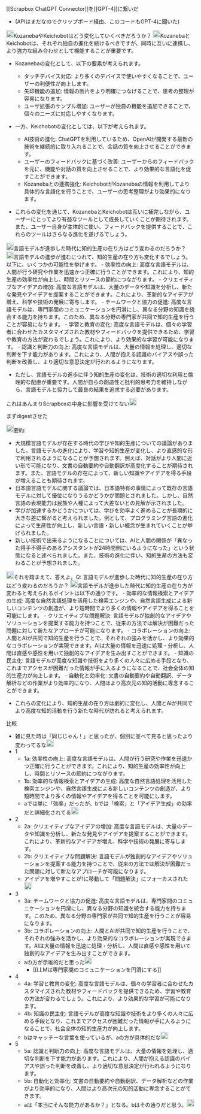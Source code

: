 
[[Scrapbox ChatGPT Connector]]を[[GPT-4]]に繋いだ
- (APIはまだなのでクリップボード経由、このコードもGPT-4に聞いた)

<img src='https://scrapbox.io/api/pages/nishio/nishio/icon' alt='nishio.icon' height="19.5"/>KozanebaやKeichobotはどう変化していくべきだろうか？
<img src='https://scrapbox.io/api/pages/nishio/GPT/icon' alt='GPT.icon' height="19.5"/>KozanebaとKeichobotは、それぞれ独自の進化を続けるべきですが、同時に互いに連携し、より強力な組み合わせとして機能することが重要です。
- Kozanebaの変化として、以下の要素が考えられます。
    - タッチデバイス対応: より多くのデバイスで使いやすくなることで、ユーザーの利便性が向上します。
    - 矢印機能の追加: 情報の断片をより明確につなげることで、思考の整理が容易になります。
    - ユーザ拡張のサンプル増加: ユーザーが独自の機能を追加できることで、個々のニーズに対応しやすくなります。

- 一方、Keichobotの変化としては、以下が考えられます。
    - AI技術の進化: ChatGPTを利用しているため、OpenAIが開発する最新の技術を継続的に取り入れることで、会話の質を向上させることができます。
    - ユーザーのフィードバックに基づく改善: ユーザーからのフィードバックを元に、機能や対話の質を向上させることで、より効果的な言語化を促すことができます。
    - Kozanebaとの連携強化: KeichobotがKozanebaの情報を利用してより具体的な言語化を行うことで、ユーザーの思考整理がより効果的になります。

- これらの変化を通じて、KozanebaとKeichobotは互いに補完しながら、ユーザーにとってより有益なツールとして成長していくことが期待されます。また、ユーザー自身が主体的に使い、フィードバックを提供することで、これらのツールはさらなる進化を遂げるでしょう。



<img src='https://scrapbox.io/api/pages/nishio/nishio/icon' alt='nishio.icon' height="19.5"/>言語モデルが進歩した時代に知的生産の在り方はどう変わるのだろうか？
<img src='https://scrapbox.io/api/pages/nishio/GPT/icon' alt='GPT.icon' height="19.5"/>言語モデルの進歩が進むにつれて、知的生産の在り方も変化するでしょう。以下に、いくつかの可能性を挙げます。
    - 効率性の向上: 高度な言語モデルは、人間が行う研究や作業を迅速かつ正確に行うことができます。これにより、知的生産の効率性が向上し、時間とリソースの節約につながります。
    - クリエイティブなアイデアの増加: 高度な言語モデルは、大量のデータや知識を分析し、新たな発見やアイデアを提案することができます。これにより、革新的なアイデアが増え、科学や技術の発展に寄与します。
    - チームワークと協力の促進: 高度な言語モデルは、専門家間のコミュニケーションを円滑にし、異なる分野の知識を統合する能力を持ちます。このため、異なる分野の専門家が共同で知的生産を行うことが容易になります。
    - 学習と教育の変化: 高度な言語モデルは、個々の学習者に合わせたカスタマイズされた教材やフィードバックを提供できるため、学習や教育の方法が変わるでしょう。これにより、より効果的な学習が可能になります。
    - 認識と判断力の向上: 高度な言語モデルは、大量の情報を処理し、適切な判断を下す能力があります。これにより、人間が抱える認識のバイアスや誤った判断を改善し、より適切な意思決定が行われるようになります。
- ただし、言語モデルの進歩に伴う知的生産の変化は、技術の適切な利用と倫理的な配慮が重要です。人間が自らの創造性と批判的思考力を維持しながら、言語モデルと協力して最良の結果を追求する必要があります。

これはあんまりScrapboxの中身に影響を受けてない<img src='https://scrapbox.io/api/pages/nishio/nishio/icon' alt='nishio.icon' height="19.5"/>

まずdigestさせた

<img src='https://scrapbox.io/api/pages/nishio/GPT/icon' alt='GPT.icon' height="19.5"/>要約:
- 大規模言語モデルが存在する時代の学びや知的生産についての議論がありました。言語モデルの進化により、学習や知的生産が変化し、より直感的な形で利用されるようになることが予想されます。例えば、対話がより人間に近い形で可能になり、文書の自動要約や自動翻訳が高度化することが期待されます。また、言語モデルの存在によって、新しい知識やアイデアを得る手段が増えることも期待されます。
- 日本語言語モデルに関する議論では、日本語特有の事情によって既存の言語モデルに対して優位になりうるかどうかが問題とされました。しかし、自然言語の表現能力は民族や人種によって大差ないとの見解が示されました。
- 学びが加速するかどうかについては、学びを効率よく進めることが長期的に大きな差に繋がると考えられました。例として、プログラミング言語の進化によって生産性が向上し、新しい言語・新しい概念が生まれていくことが挙げられました。
- 新しい技術で出来るようになることについては、AIと人間の関係が「異なった得手不得手のあるアシスタントが24時間側にいるようになった」という状態になると述べられました。また、技術の進化に伴い、知的生産の方法も変わることが予想されました。

<img src='https://scrapbox.io/api/pages/nishio/nishio/icon' alt='nishio.icon' height="19.5"/>それを踏まえて、答えよ。Q: 言語モデルが進歩した時代に知的生産の在り方はどう変わるのだろうか？
<img src='https://scrapbox.io/api/pages/nishio/GPT/icon' alt='GPT.icon' height="19.5"/>言語モデルが進歩した時代に知的生産の在り方が変わると考えられるポイントは以下の通りです。
    - 効率的な情報検索とアイデアの生成: 高度な自然言語処理を活用した検索エンジンや、自然言語生成による新しいコンテンツの創造が、より短時間でより多くの情報やアイデアを得ることを可能にします。
    - クリエイティブな問題解決: 言語モデルが独創的なアイデアやソリューションを提案する能力を持つことで、従来の方法では解決が困難だった問題に対して新たなアプローチが可能になります。
    - コラボレーションの向上: 人間とAIが共同で知的生産を行うことで、それぞれの強みを活かし、より効果的なコラボレーションが実現できます。AIは大量の情報を迅速に処理・分析し、人間は直感や感性を用いて独創的なアイデアを生み出すことができます。
    - 知識の民主化: 言語モデルが高度な知識や技術をより多くの人々に広める手段となり、これまでアクセスが困難だった情報が手に入るようになることで、社会全体の知的生産力が向上します。
    - 自動化と効率化: 文書の自動要約や自動翻訳、データ解析などの作業がより効率的になり、人間はより高次元の知的活動に専念することができます。
- これらの変化により、知的生産の在り方は劇的に変化し、人間とAIが共同でより高度な知的活動を行う新たな時代が訪れると考えられます。

比較
- 雑に見た時は「同じじゃん！」と思ったが、個別に並べて見ると思ったより変わってるな<img src='https://scrapbox.io/api/pages/nishio/nishio/icon' alt='nishio.icon' height="19.5"/>
- 1
    - 1a: 効率性の向上: 高度な言語モデルは、人間が行う研究や作業を迅速かつ正確に行うことができます。これにより、知的生産の効率性が向上し、時間とリソースの節約につながります。
    - 1b: 効率的な情報検索とアイデアの生成: 高度な自然言語処理を活用した検索エンジンや、自然言語生成による新しいコンテンツの創造が、より短時間でより多くの情報やアイデアを得ることを可能にします。
    - aでは単に「効率」だったが、bでは「検索」と「アイデア生成」の効率だと詳細化されてる<img src='https://scrapbox.io/api/pages/nishio/nishio/icon' alt='nishio.icon' height="19.5"/>
- 2
    - 2a: クリエイティブなアイデアの増加: 高度な言語モデルは、大量のデータや知識を分析し、新たな発見やアイデアを提案することができます。これにより、革新的なアイデアが増え、科学や技術の発展に寄与します。
    - 2b: クリエイティブな問題解決: 言語モデルが独創的なアイデアやソリューションを提案する能力を持つことで、従来の方法では解決が困難だった問題に対して新たなアプローチが可能になります。
    - アイデアを増やすことが1に移動して「問題解決」にフォーカスされた<img src='https://scrapbox.io/api/pages/nishio/nishio/icon' alt='nishio.icon' height="19.5"/>
- 3
    - 3a: チームワークと協力の促進: 高度な言語モデルは、専門家間のコミュニケーションを円滑にし、異なる分野の知識を統合する能力を持ちます。このため、異なる分野の専門家が共同で知的生産を行うことが容易になります。
    - 3b: コラボレーションの向上: 人間とAIが共同で知的生産を行うことで、それぞれの強みを活かし、より効果的なコラボレーションが実現できます。AIは大量の情報を迅速に処理・分析し、人間は直感や感性を用いて独創的なアイデアを生み出すことができます。
    - aの方が示唆的だと思った<img src='https://scrapbox.io/api/pages/nishio/nishio/icon' alt='nishio.icon' height="19.5"/>
        - [[LLMは専門家間のコミュニケーションを円滑にする]]
- 4
    - 4a: 学習と教育の変化: 高度な言語モデルは、個々の学習者に合わせたカスタマイズされた教材やフィードバックを提供できるため、学習や教育の方法が変わるでしょう。これにより、より効果的な学習が可能になります。
    - 4b: 知識の民主化: 言語モデルが高度な知識や技術をより多くの人々に広める手段となり、これまでアクセスが困難だった情報が手に入るようになることで、社会全体の知的生産力が向上します。
    - bはキャッチーな言葉を使っているが、aの方が具体的だな<img src='https://scrapbox.io/api/pages/nishio/nishio/icon' alt='nishio.icon' height="19.5"/>
- 5
    - 5a: 認識と判断力の向上: 高度な言語モデルは、大量の情報を処理し、適切な判断を下す能力があります。これにより、人間が抱える認識のバイアスや誤った判断を改善し、より適切な意思決定が行われるようになります。
    - 5b: 自動化と効率化: 文書の自動要約や自動翻訳、データ解析などの作業がより効率的になり、人間はより高次元の知的活動に専念することができます。
    - aは「本当にそんな能力があるか？」となる。bはその通りだと思う。<img src='https://scrapbox.io/api/pages/nishio/nishio/icon' alt='nishio.icon' height="19.5"/>


